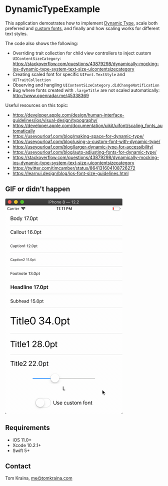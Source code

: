 # DynamicTypeExample

This application demostrates how to implement [Dynamic Type](https://developer.apple.com/design/human-interface-guidelines/ios/visual-design/typography/), scale both preferred and [custom fonts](https://developer.apple.com/documentation/uikit/uifont/scaling_fonts_automatically), and finally and how scaling works for different text styles.

The code also shows the following:
- Overriding trait collection for child view controllers to inject custom `UIContentSizeCategory`: https://stackoverflow.com/questions/43879298/dynamically-mocking-ios-dynamic-type-system-text-size-uicontentsizecategory
- Creating scaled font for specific `UIFont.TextStyle` and `UITraitCollection`
- Observing and hangling `UIContentSizeCategory.didChangeNotification`
- Bug where fonts created with `.largeTitle` are not scaled automatically: http://www.openradar.me/45338369

Useful resources on this topic:

- https://developer.apple.com/design/human-interface-guidelines/ios/visual-design/typography/
- https://developer.apple.com/documentation/uikit/uifont/scaling_fonts_automatically
- https://useyourloaf.com/blog/making-space-for-dynamic-type/
- https://useyourloaf.com/blog/using-a-custom-font-with-dynamic-type/
- https://useyourloaf.com/blog/larger-dynamic-type-for-accessibility/
- https://useyourloaf.com/blog/auto-adjusting-fonts-for-dynamic-type/
- https://stackoverflow.com/questions/43879298/dynamically-mocking-ios-dynamic-type-system-text-size-uicontentsizecategory
- https://twitter.com/timcamber/status/864131604108726272
- https://learnui.design/blog/ios-font-size-guidelines.html

## GIF or didn't happen

![DynamicTypeExample](https://github.com/tomaskraina/DynamicTypeExample/raw/master/DynamicTypeExample.gif)

## Requirements

- iOS 11.0+
- Xcode 10.2.1+
- Swift 5+


Contact
-------
Tom Kraina, me@tomkraina.com
